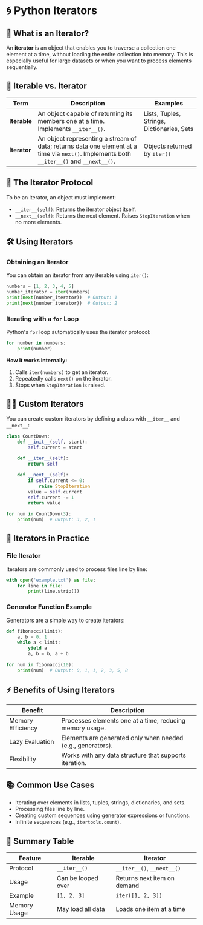 # 🌀 Python Iterators

## 🤔 What is an Iterator?
An **iterator** is an object that enables you to traverse a collection one element at a time, without loading the entire collection into memory. This is especially useful for large datasets or when you want to process elements sequentially.

## 🔄 Iterable vs. Iterator

| Term         | Description                                                                 | Examples                        |
|--------------|-----------------------------------------------------------------------------|---------------------------------|
| **Iterable** | An object capable of returning its members one at a time. Implements `__iter__()`. | Lists, Tuples, Strings, Dictionaries, Sets |
| **Iterator** | An object representing a stream of data; returns data one element at a time via `next()`. Implements both `__iter__()` and `__next__()`. | Objects returned by `iter()`    |

## 🧩 The Iterator Protocol

To be an iterator, an object must implement:
- `__iter__(self)`: Returns the iterator object itself.
- `__next__(self)`: Returns the next element. Raises `StopIteration` when no more elements.

## 🛠️ Using Iterators

### Obtaining an Iterator

You can obtain an iterator from any iterable using `iter()`:

```python
numbers = [1, 2, 3, 4, 5]
number_iterator = iter(numbers)
print(next(number_iterator))  # Output: 1
print(next(number_iterator))  # Output: 2
```

### Iterating with a `for` Loop

Python's `for` loop automatically uses the iterator protocol:

```python
for number in numbers:
    print(number)
```

**How it works internally:**
1. Calls `iter(numbers)` to get an iterator.
2. Repeatedly calls `next()` on the iterator.
3. Stops when `StopIteration` is raised.

## 🧑‍💻 Custom Iterators

You can create custom iterators by defining a class with `__iter__` and `__next__`:

```python
class CountDown:
    def __init__(self, start):
        self.current = start

    def __iter__(self):
        return self

    def __next__(self):
        if self.current <= 0:
            raise StopIteration
        value = self.current
        self.current -= 1
        return value

for num in CountDown(3):
    print(num)  # Output: 3, 2, 1
```

## 📄 Iterators in Practice

### File Iterator

Iterators are commonly used to process files line by line:

```python
with open('example.txt') as file:
    for line in file:
        print(line.strip())
```

### Generator Function Example

Generators are a simple way to create iterators:

```python
def fibonacci(limit):
    a, b = 0, 1
    while a < limit:
        yield a
        a, b = b, a + b

for num in fibonacci(10):
    print(num)  # Output: 0, 1, 1, 2, 3, 5, 8
```

## ⚡ Benefits of Using Iterators

| Benefit           | Description                                                                 |
|-------------------|-----------------------------------------------------------------------------|
| Memory Efficiency | Processes elements one at a time, reducing memory usage.                    |
| Lazy Evaluation   | Elements are generated only when needed (e.g., generators).                 |
| Flexibility       | Works with any data structure that supports iteration.                      |

## 📚 Common Use Cases

- Iterating over elements in lists, tuples, strings, dictionaries, and sets.
- Processing files line by line.
- Creating custom sequences using generator expressions or functions.
- Infinite sequences (e.g., `itertools.count`).

## 📝 Summary Table

| Feature         | Iterable         | Iterator                  |
|-----------------|------------------|---------------------------|
| Protocol        | `__iter__()`     | `__iter__()`, `__next__()`|
| Usage           | Can be looped over | Returns next item on demand |
| Example         | `[1, 2, 3]`      | `iter([1, 2, 3])`         |
| Memory Usage    | May load all data | Loads one item at a time  |